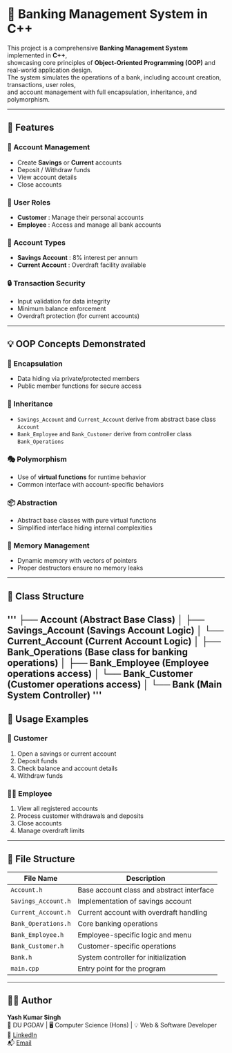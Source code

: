 # 🏦 Banking Management System in C++

This project is a comprehensive **Banking Management System** implemented in **C++**,  
showcasing core principles of **Object-Oriented Programming (OOP)** and real-world application design.  
The system simulates the operations of a bank, including account creation, transactions, user roles,  
and account management with full encapsulation, inheritance, and polymorphism.

---

## 🚀 Features

### 🧾 Account Management
- Create **Savings** or **Current** accounts  
- Deposit / Withdraw funds  
- View account details  
- Close accounts  

### 👥 User Roles
- **Customer** : Manage their personal accounts  
- **Employee** : Access and manage all bank accounts  

### 🏦 Account Types
- **Savings Account** : 8% interest per annum  
- **Current Account** : Overdraft facility available  

### 🔒 Transaction Security
- Input validation for data integrity  
- Minimum balance enforcement  
- Overdraft protection (for current accounts)  

---

## 💡 OOP Concepts Demonstrated

### 🧊 Encapsulation
- Data hiding via private/protected members  
- Public member functions for secure access  

### 🧬 Inheritance
- `Savings_Account` and `Current_Account` derive from abstract base class `Account`  
- `Bank_Employee` and `Bank_Customer` derive from controller class `Bank_Operations`  

### 🎭 Polymorphism
- Use of **virtual functions** for runtime behavior  
- Common interface with account-specific behaviors  

### 📦 Abstraction
- Abstract base classes with pure virtual functions  
- Simplified interface hiding internal complexities  

### 🧹 Memory Management
- Dynamic memory with vectors of pointers  
- Proper destructors ensure no memory leaks  

---

## 🧱 Class Structure
'''
├── Account (Abstract Base Class)
│ ├── Savings_Account (Savings Account Logic)
│ └── Current_Account (Current Account Logic)
│
├── Bank_Operations (Base class for banking operations)
│ ├── Bank_Employee (Employee operations access)
│ └── Bank_Customer (Customer operations access)
│
└── Bank (Main System Controller)
'''
---

## 🔧 Usage Examples

### 👤 Customer 
1. Open a savings or current account  
2. Deposit funds  
3. Check balance and account details  
4. Withdraw funds  

### 🧑‍💼 Employee 
1. View all registered accounts  
2. Process customer withdrawals and deposits  
3. Close accounts  
4. Manage overdraft limits  

---

## 📂 File Structure

| File Name             | Description                               |
|---------------------- |-------------------------------------------|
| `Account.h`           | Base account class and abstract interface |
| `Savings_Account.h`   | Implementation of savings account         |
| `Current_Account.h`   | Current account with overdraft handling   |
| `Bank_Operations.h`   | Core banking operations                   |
| `Bank_Employee.h`     | Employee-specific logic and menu          |
| `Bank_Customer.h`     | Customer-specific operations              |
| `Bank.h`              | System controller for initialization      |
| `main.cpp`            | Entry point for the program               |

---

## 👨‍💻 Author

**Yash Kumar Singh**  
📘 DU PGDAV | 🖥️ Computer Science (Hons) | 💡 Web & Software Developer  
🔗 [LinkedIn](https://www.linkedin.com/in/yash-kumar-singh-)  
📬 [Email](mailto:yashkumarsingh1607@gmail.com)
